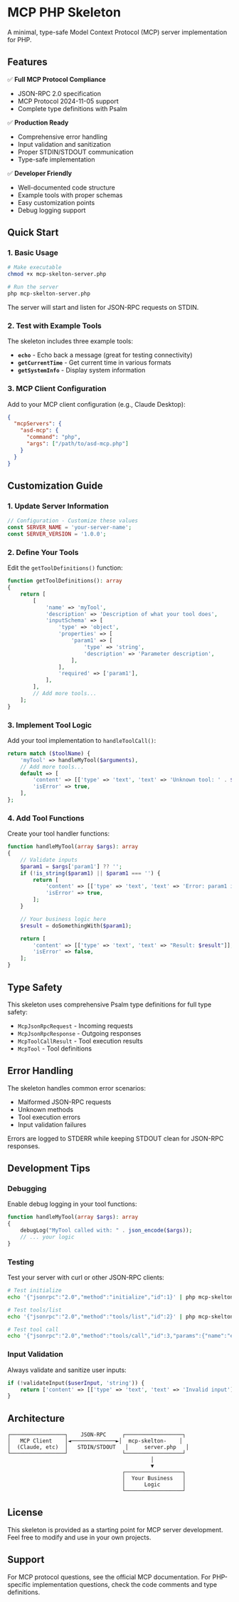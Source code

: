 # MCP PHP Skeleton

A minimal, type-safe Model Context Protocol (MCP) server implementation for PHP.

## Features

✅ **Full MCP Protocol Compliance**
- JSON-RPC 2.0 specification
- MCP Protocol 2024-11-05 support
- Complete type definitions with Psalm

✅ **Production Ready**
- Comprehensive error handling  
- Input validation and sanitization
- Proper STDIN/STDOUT communication
- Type-safe implementation

✅ **Developer Friendly**
- Well-documented code structure
- Example tools with proper schemas
- Easy customization points
- Debug logging support

## Quick Start

### 1. Basic Usage

```bash
# Make executable
chmod +x mcp-skelton-server.php

# Run the server
php mcp-skelton-server.php
```

The server will start and listen for JSON-RPC requests on STDIN.

### 2. Test with Example Tools

The skeleton includes three example tools:

- **`echo`** - Echo back a message (great for testing connectivity)
- **`getCurrentTime`** - Get current time in various formats  
- **`getSystemInfo`** - Display system information

### 3. MCP Client Configuration

Add to your MCP client configuration (e.g., Claude Desktop):

```json
{
  "mcpServers": {
    "asd-mcp": {
      "command": "php",
      "args": ["/path/to/asd-mcp.php"]
    }
  }
}
```

## Customization Guide

### 1. Update Server Information

```php
// Configuration - Customize these values
const SERVER_NAME = 'your-server-name';
const SERVER_VERSION = '1.0.0';
```

### 2. Define Your Tools

Edit the `getToolDefinitions()` function:

```php
function getToolDefinitions(): array
{
    return [
        [
            'name' => 'myTool',
            'description' => 'Description of what your tool does',
            'inputSchema' => [
                'type' => 'object',
                'properties' => [
                    'param1' => [
                        'type' => 'string',
                        'description' => 'Parameter description',
                    ],
                ],
                'required' => ['param1'],
            ],
        ],
        // Add more tools...
    ];
}
```

### 3. Implement Tool Logic

Add your tool implementation to `handleToolCall()`:

```php
return match ($toolName) {
    'myTool' => handleMyTool($arguments),
    // Add more tools...
    default => [
        'content' => [['type' => 'text', 'text' => 'Unknown tool: ' . $toolName]],
        'isError' => true,
    ],
};
```

### 4. Add Tool Functions

Create your tool handler functions:

```php
function handleMyTool(array $args): array
{
    // Validate inputs
    $param1 = $args['param1'] ?? '';
    if (!is_string($param1) || $param1 === '') {
        return [
            'content' => [['type' => 'text', 'text' => 'Error: param1 is required']],
            'isError' => true,
        ];
    }

    // Your business logic here
    $result = doSomethingWith($param1);

    return [
        'content' => [['type' => 'text', 'text' => "Result: $result"]],
        'isError' => false,
    ];
}
```

## Type Safety

This skeleton uses comprehensive Psalm type definitions for full type safety:

- `McpJsonRpcRequest` - Incoming requests
- `McpJsonRpcResponse` - Outgoing responses  
- `McpToolCallResult` - Tool execution results
- `McpTool` - Tool definitions

## Error Handling

The skeleton handles common error scenarios:

- Malformed JSON-RPC requests
- Unknown methods
- Tool execution errors
- Input validation failures

Errors are logged to STDERR while keeping STDOUT clean for JSON-RPC responses.

## Development Tips

### Debugging

Enable debug logging in your tool functions:

```php
function handleMyTool(array $args): array
{
    debugLog("MyTool called with: " . json_encode($args));
    // ... your logic
}
```

### Testing

Test your server with curl or other JSON-RPC clients:

```bash
# Test initialize
echo '{"jsonrpc":"2.0","method":"initialize","id":1}' | php mcp-skelton-server.php

# Test tools/list  
echo '{"jsonrpc":"2.0","method":"tools/list","id":2}' | php mcp-skelton-server.php

# Test tool call
echo '{"jsonrpc":"2.0","method":"tools/call","id":3,"params":{"name":"echo","arguments":{"message":"Hello"}}}' | php mcp-skelton-server.php
```

### Input Validation

Always validate and sanitize user inputs:

```php
if (!validateInput($userInput, 'string')) {
    return ['content' => [['type' => 'text', 'text' => 'Invalid input']], 'isError' => true];
}
```

## Architecture

```
┌─────────────────┐    JSON-RPC     ┌──────────────────┐
│   MCP Client    │◄──────────────►│  mcp-skelton-    │
│  (Claude, etc)  │   STDIN/STDOUT   │     server.php   │
└─────────────────┘                 └──────────────────┘
                                             │
                                             ▼
                                    ┌──────────────────┐
                                    │  Your Business   │
                                    │      Logic       │
                                    └──────────────────┘
```

## License

This skeleton is provided as a starting point for MCP server development.
Feel free to modify and use in your own projects.

## Support

For MCP protocol questions, see the official MCP documentation.
For PHP-specific implementation questions, check the code comments and type definitions.
